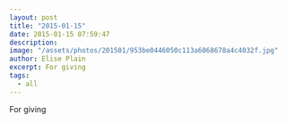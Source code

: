 ```yaml
---
layout: post
title: "2015-01-15"
date: 2015-01-15 07:59:47
description: 
image: "/assets/photos/201501/953be0446050c113a6068678a4c4032f.jpg"
author: Elise Plain
excerpt: For giving
tags: 
  - all
---
```


For giving
<p></p>
